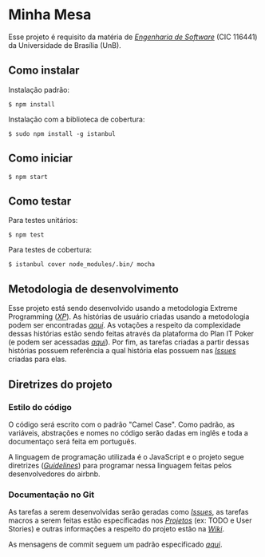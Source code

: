 # Minha Mesa

Esse projeto é requisito da matéria de *[Engenharia de Software][ES]* (CIC 116441) da Universidade de Brasília (UnB).

## Como instalar

Instalação padrão:

    $ npm install

Instalação com a biblioteca de cobertura:

    $ sudo npm install -g istanbul

## Como iniciar

    $ npm start
    
## Como testar

Para testes unitários:

    $ npm test

Para testes de cobertura:

    $ istanbul cover node_modules/.bin/ mocha

## Metodologia de desenvolvimento

Esse projeto está sendo desenvolvido usando a metodologia Extreme Programming (*[XP][XP]*). As histórias de usuário criadas usando a metodologia podem ser encontradas *[aqui][USERSTORY]*. As votações a respeito da complexidade dessas histórias estão sendo feitas através da plataforma do Plan IT Poker (e podem ser acessadas *[aqui][PLANITPOKER]*). Por fim, as tarefas criadas a partir dessas histórias possuem referência a qual história elas possuem nas *[Issues][ISSUES]* criadas para elas.


## Diretrizes do projeto

### Estilo do código
O código será escrito com o padrão "Camel Case". 
Como padrão, as variáveis, abstrações e nomes no código serão dadas em inglês e toda a documentaço será feita em português. 

A linguagem de programação utilizada é o JavaScript e o projeto segue diretrizes (*[Guidelines][GUIDELINES]*) para programar nessa linguagem feitas pelos desenvolvedores do airbnb.

### Documentação no Git
As tarefas a serem desenvolvidas serão geradas como *[Issues][ISSUES]*, as tarefas macros a serem feitas estão específicadas nos
*[Projetos][PROJECTS]* (ex: TODO e User Stories) e outras informações a respeito do projeto estão na *[Wiki][WIKI]*.

As mensagens de commit seguem um padrão especificado *[aqui][GITMSG]*.

[ES]: https://github.com/gvanerven/engsoftware
[XP]: http://www.extremeprogramming.org/
[USERSTORY]: https://github.com/scartezini/ES012017/projects/2
[PLANITPOKER]: http://www.planitpoker.com/board/#/room/218b7d5208b8497282f49938b45d91ca
[GUIDELINES]: https://github.com/airbnb/javascript
[ISSUES]: https://github.com/scartezini/ES012017/issues
[PROJECTS]: https://github.com/scartezini/ES012017/projects
[WIKI]: https://github.com/scartezini/ES012017/wiki
[GITMSG]: https://github.com/erlang/otp/wiki/Writing-good-commit-messages

